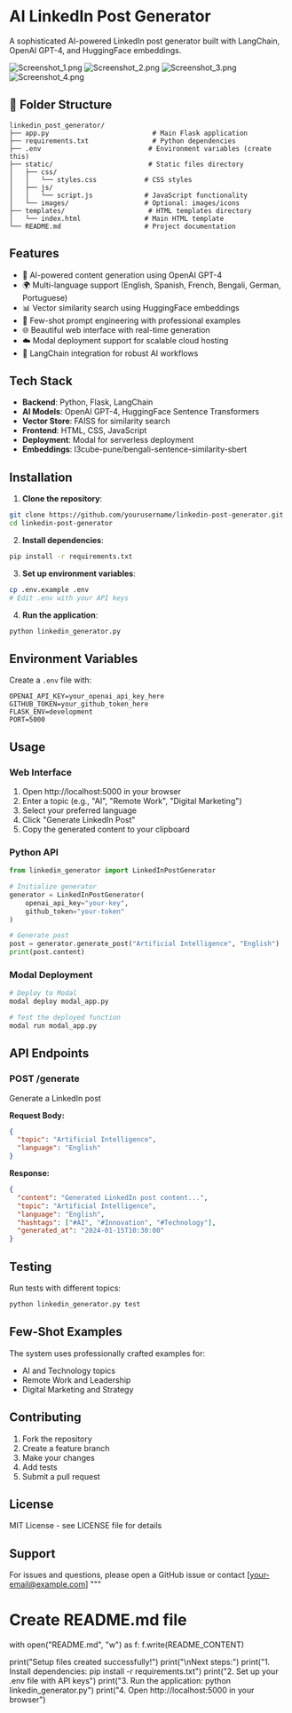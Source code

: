 # AI LinkedIn Post Generator

A sophisticated AI-powered LinkedIn post generator built with LangChain, OpenAI GPT-4, and HuggingFace embeddings.

![Screenshot_1.png](static/img/Screenshot_1.png)
![Screenshot_2.png](static/img/Screenshot_2.png)
![Screenshot_3.png](static/img/Screenshot_3.png)
![Screenshot_4.png](static/img/Screenshot_4.png)

## 📁 Folder Structure

```
linkedin_post_generator/
├── app.py                          # Main Flask application
├── requirements.txt                # Python dependencies
├── .env                           # Environment variables (create this)
├── static/                        # Static files directory
│   ├── css/
│   │   └── styles.css            # CSS styles
│   ├── js/
│   │   └── script.js             # JavaScript functionality
│   └── images/                   # Optional: images/icons
├── templates/                     # HTML templates directory
│   └── index.html                # Main HTML template
└── README.md                     # Project documentation
```
## Features

- 🤖 AI-powered content generation using OpenAI GPT-4
- 🌍 Multi-language support (English, Spanish, French, Bengali, German, Portuguese)
- 📊 Vector similarity search using HuggingFace embeddings
- 🎯 Few-shot prompt engineering with professional examples
- 🌐 Beautiful web interface with real-time generation
- ☁️ Modal deployment support for scalable cloud hosting
- 🔄 LangChain integration for robust AI workflows

## Tech Stack

- **Backend**: Python, Flask, LangChain
- **AI Models**: OpenAI GPT-4, HuggingFace Sentence Transformers
- **Vector Store**: FAISS for similarity search
- **Frontend**: HTML, CSS, JavaScript
- **Deployment**: Modal for serverless deployment
- **Embeddings**: l3cube-pune/bengali-sentence-similarity-sbert

## Installation

1. **Clone the repository**:
```bash
git clone https://github.com/yourusername/linkedin-post-generator.git
cd linkedin-post-generator
```

2. **Install dependencies**:
```bash
pip install -r requirements.txt
```

3. **Set up environment variables**:
```bash
cp .env.example .env
# Edit .env with your API keys
```

4. **Run the application**:
```bash
python linkedin_generator.py
```

## Environment Variables

Create a `.env` file with:

```
OPENAI_API_KEY=your_openai_api_key_here
GITHUB_TOKEN=your_github_token_here
FLASK_ENV=development
PORT=5000
```

## Usage

### Web Interface
1. Open http://localhost:5000 in your browser
2. Enter a topic (e.g., "AI", "Remote Work", "Digital Marketing")
3. Select your preferred language
4. Click "Generate LinkedIn Post"
5. Copy the generated content to your clipboard

### Python API
```python
from linkedin_generator import LinkedInPostGenerator

# Initialize generator
generator = LinkedInPostGenerator(
    openai_api_key="your-key",
    github_token="your-token"
)

# Generate post
post = generator.generate_post("Artificial Intelligence", "English")
print(post.content)
```

### Modal Deployment
```bash
# Deploy to Modal
modal deploy modal_app.py

# Test the deployed function
modal run modal_app.py
```

## API Endpoints

### POST /generate
Generate a LinkedIn post

**Request Body:**
```json
{
  "topic": "Artificial Intelligence",
  "language": "English"
}
```

**Response:**
```json
{
  "content": "Generated LinkedIn post content...",
  "topic": "Artificial Intelligence",
  "language": "English",
  "hashtags": ["#AI", "#Innovation", "#Technology"],
  "generated_at": "2024-01-15T10:30:00"
}
```

## Testing

Run tests with different topics:
```bash
python linkedin_generator.py test
```

## Few-Shot Examples

The system uses professionally crafted examples for:
- AI and Technology topics
- Remote Work and Leadership
- Digital Marketing and Strategy

## Contributing

1. Fork the repository
2. Create a feature branch
3. Make your changes
4. Add tests
5. Submit a pull request

## License

MIT License - see LICENSE file for details

## Support

For issues and questions, please open a GitHub issue or contact [your-email@example.com]
"""

# Create README.md file
with open("README.md", "w") as f:
    f.write(README_CONTENT)

print("Setup files created successfully!")
print("\\nNext steps:")
print("1. Install dependencies: pip install -r requirements.txt")
print("2. Set up your .env file with API keys")
print("3. Run the application: python linkedin_generator.py")
print("4. Open http://localhost:5000 in your browser")
